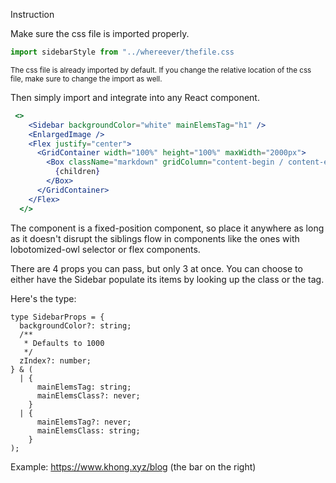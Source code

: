 Instruction

Make sure the css file is imported properly.

```js
import sidebarStyle from "../whereever/thefile.css
```
<small> The css file is already imported by default. If you change the relative location of the css file, make sure to change the import as well.</small>

Then simply import and integrate into any React component. 

```jsx
 <>
    <Sidebar backgroundColor="white" mainElemsTag="h1" />
    <EnlargedImage />
    <Flex justify="center">
      <GridContainer width="100%" height="100%" maxWidth="2000px">
        <Box className="markdown" gridColumn="content-begin / content-end">
          {children}
        </Box>
      </GridContainer>
    </Flex>
  </>
```

The component is a fixed-position component, so place it anywhere as long as it doesn't disrupt the siblings flow in components like the ones with lobotomized-owl selector or flex components.

There are 4 props you can pass, but only 3 at once.
You can choose to either have the Sidebar populate its items by looking up the class or the tag.

Here's the type:

```tsx
type SidebarProps = {
  backgroundColor?: string;
  /**
   * Defaults to 1000
   */
  zIndex?: number;
} & (
  | {
      mainElemsTag: string;
      mainElemsClass?: never;
    }
  | {
      mainElemsTag?: never;
      mainElemsClass: string;
    }
);
```

Example: https://www.khong.xyz/blog (the bar on the right)
